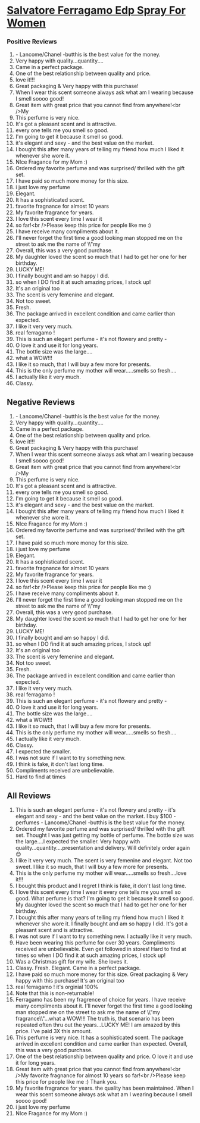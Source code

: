 # [Salvatore Ferragamo Edp Spray For Women](https://products.checkmycream.com/products/Salvatore-Ferragamo-Edp-Spray-For-Women.html)

### Positive Reviews

<ol>
      <li>- Lancome/Chanel -butthis is the best value for the money.</li>
      <li>Very happy with quality...quantity....</li>
      <li>Came in a perfect package.</li>
      <li>One of the best relationship between quality and price.</li>
      <li>love it!!!</li>
      <li>Great packaging &amp; Very happy with this purchase!</li>
      <li>When I wear this scent someone always ask what am I wearing because I smell soooo good!</li>
      <li>Great item with great price that you cannot find from anywhere!&lt;br /&gt;My</li>
      <li>This perfume is very nice.  </li>
      <li>It&#x27;s got a pleasant scent and is attractive.</li>
      <li>every one tells me you smell so good.  </li>
      <li>I&#x27;m going to get it because it smell so good.  </li>
      <li>it&#x27;s elegant and sexy - and the best value on the market.</li>
      <li>I bought this after many years of telling my friend how much I liked it whenever she wore it.</li>
      <li>NIce Fragance for my Mom :)</li>
      <li>Ordered my favorite perfume and was surprised/ thrilled with the gift set.  </li>
      <li>I have paid so much more money for this size.</li>
      <li>i just love my perfume</li>
      <li>Elegant.</li>
      <li>It has a sophisticated scent.  </li>
      <li>favorite fragnance for almost 10 years</li>
      <li>My favorite fragrance for years.</li>
      <li>I love this scent every time I wear it</li>
      <li>so far!&lt;br /&gt;Please keep this price for people like me :)</li>
      <li>I have receive many compliments about it.  </li>
      <li>I&#x27;ll never forget the first time a good looking man stopped me on the street to ask me the name of \\&quot;my</li>
      <li>Overall, this was a very good purchase.</li>
      <li>My daughter loved the scent so much that I had to get her one for her birthday.</li>
      <li>LUCKY ME!</li>
      <li>I finally bought and am so happy I did.</li>
      <li>so when I DO find it at such amazing prices, I stock up!</li>
      <li>It&#x27;s an original too</li>
      <li>The scent is very femenine and elegant.</li>
      <li>Not too sweet.</li>
      <li>Fresh.</li>
      <li>The package arrived in excellent condition and came earlier than expected.  </li>
      <li>I like it very very much.</li>
      <li>real ferragamo !</li>
      <li>This is such an elegant perfume - it&#x27;s not flowery and pretty -</li>
      <li>O love it and use it for long years.</li>
      <li>The bottle size was the large....</li>
      <li>what a WOW!!!  </li>
      <li>I like it so much, that I will buy a few more for presents.</li>
      <li>This is the only perfume my mother will wear.....smells so fresh....</li>
      <li>I actually like it very much.</li>
      <li>Classy.</li>
</ol>


<h2>Negative Reviews</h2>
<ol>
<li> - Lancome/Chanel -butthis is the best value for the money.</li>
<li> Very happy with quality...quantity....</li>
<li> Came in a perfect package.</li>
<li> One of the best relationship between quality and price.</li>
<li> love it!!!</li>
<li> Great packaging &amp; Very happy with this purchase!</li>
<li> When I wear this scent someone always ask what am I wearing because I smell soooo good!</li>
<li> Great item with great price that you cannot find from anywhere!&lt;br /&gt;My</li>
<li> This perfume is very nice.  </li>
<li> It&#x27;s got a pleasant scent and is attractive.</li>
<li> every one tells me you smell so good.  </li>
<li> I&#x27;m going to get it because it smell so good.  </li>
<li> it&#x27;s elegant and sexy - and the best value on the market.</li>
<li> I bought this after many years of telling my friend how much I liked it whenever she wore it.</li>
<li> NIce Fragance for my Mom :)</li>
<li> Ordered my favorite perfume and was surprised/ thrilled with the gift set.  </li>
<li> I have paid so much more money for this size.</li>
<li> i just love my perfume</li>
<li> Elegant.</li>
<li> It has a sophisticated scent.  </li>
<li> favorite fragnance for almost 10 years</li>
<li> My favorite fragrance for years.</li>
<li> I love this scent every time I wear it</li>
<li> so far!&lt;br /&gt;Please keep this price for people like me :)</li>
<li> I have receive many compliments about it.  </li>
<li> I&#x27;ll never forget the first time a good looking man stopped me on the street to ask me the name of \\&quot;my</li>
<li> Overall, this was a very good purchase.</li>
<li> My daughter loved the scent so much that I had to get her one for her birthday.</li>
<li> LUCKY ME!</li>
<li> I finally bought and am so happy I did.</li>
<li> so when I DO find it at such amazing prices, I stock up!</li>
<li> It&#x27;s an original too</li>
<li> The scent is very femenine and elegant.</li>
<li> Not too sweet.</li>
<li> Fresh.</li>
<li> The package arrived in excellent condition and came earlier than expected.  </li>
<li> I like it very very much.</li>
<li> real ferragamo !</li>
<li> This is such an elegant perfume - it&#x27;s not flowery and pretty -</li>
<li> O love it and use it for long years.</li>
<li> The bottle size was the large....</li>
<li> what a WOW!!!  </li>
<li> I like it so much, that I will buy a few more for presents.</li>
<li> This is the only perfume my mother will wear.....smells so fresh....</li>
<li> I actually like it very much.</li>
<li> Classy.</li>
<li> I expected the smaller.  </li>
<li> I was not sure if I want to try something new.</li>
<li> I think is fake, it don&#x27;t last long time.</li>
<li> Compliments received are unbelievable.  </li>
<li> Hard to find at times</li>
</ol>

<h2>All Reviews</h2>

<ol>
    <li> This is such an elegant perfume - it&#x27;s not flowery and pretty - it&#x27;s elegant and sexy - and the best value on the market. I buy $100 - perfumes - Lancome/Chanel -butthis is the best value for the money.</li>
    <li> Ordered my favorite perfume and was surprised/ thrilled with the gift set.  Thought I was just getting my bottle of perfume.  The bottle size was the large....I expected the smaller.  Very happy with quality...quantity....presentation and delivery.  Will definitely order again 😊</li>
    <li> I like it very very much. The scent is very femenine and elegant. Not too sweet. I like it so much, that I will buy a few more for presents.</li>
    <li> This is the only perfume my mother will wear.....smells so fresh....love it!!!</li>
    <li> I bought this product and I regret I think is fake, it don&#x27;t last long time.</li>
    <li> I love this scent every time I wear it every one tells me you smell so good.  What perfume is that?  I&#x27;m going to get it because it smell so good.  My daughter loved the scent so much that I had to get her one for her birthday.</li>
    <li> I bought this after many years of telling my friend how much I liked it whenever she wore it. I finally bought and am so happy I did. It&#x27;s got a pleasant scent and is attractive.</li>
    <li> I was not sure if I want to try something new. I actually like it very much.</li>
    <li> Have been wearing this perfume for over 30 years.  Compliments received are unbelievable.  Even get followed in stores!  Hard to find at times so when I DO find it at such amazing prices, I stock up!</li>
    <li> Was a Christmas gift for my wife. She loves it.</li>
    <li> Classy. Fresh. Elegant. Came in a perfect package.</li>
    <li> I have paid so much more money for this size. Great packaging &amp; Very happy with this purchase! It&#x27;s an original too</li>
    <li> real ferragamo ! it&#x27;s orginial 100%</li>
    <li> Note that this is non-returnable!</li>
    <li> Ferragamo has been my fragrence of choice for years.  I have receive many compliments about it.  I&#x27;ll never forget the first time a good looking man stopped me on the street to ask me the name of \\&quot;my fragrance\\&quot;...what a WOW!!!  The truth is, that scenario has been repeated often thru out the years...LUCKY ME! I am amazed by this price. I&#x27;ve paid 3X this amount.</li>
    <li> This perfume is very nice.  It has a sophisticated scent.  The package arrived in excellent condition and came earlier than expected.  Overall, this was a very good purchase.</li>
    <li> One of the best relationship between quality and price. O love it and use it for long years.</li>
    <li> Great item with great price that you cannot find from anywhere!&lt;br /&gt;My favorite fragnance for almost 10 years so far!&lt;br /&gt;Please keep this price for people like me :) Thank you.</li>
    <li> My favorite fragrance for years. the quality has been maintained. When I wear this scent someone always ask what am I wearing because I smell soooo good!</li>
    <li> i just love my perfume</li>
    <li> NIce Fragance for my Mom :)</li>
</ol>




